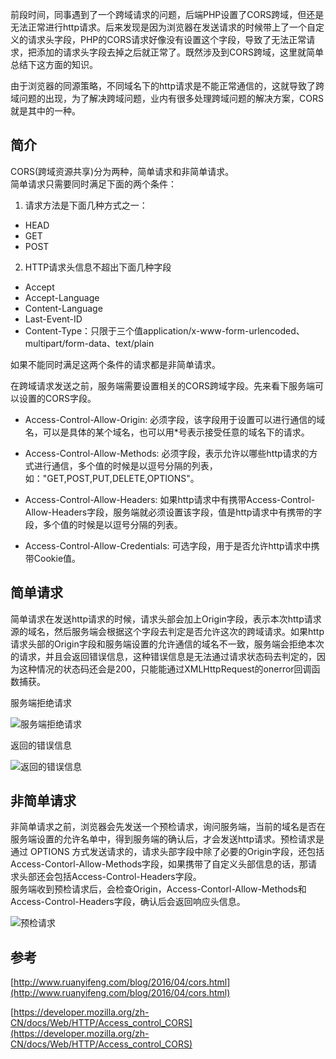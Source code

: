 前段时间，同事遇到了一个跨域请求的问题，后端PHP设置了CORS跨域，但还是无法正常进行http请求。后来发现是因为浏览器在发送请求的时候带上了一个自定义的请求头字段，PHP的CORS请求好像没有设置这个字段，导致了无法正常请求，把添加的请求头字段去掉之后就正常了。既然涉及到CORS跨域，这里就简单总结下这方面的知识。

由于浏览器的同源策略，不同域名下的http请求是不能正常通信的，这就导致了跨域问题的出现，为了解决跨域问题，业内有很多处理跨域问题的解决方案，CORS就是其中的一种。

## 简介

CORS(跨域资源共享)分为两种，简单请求和非简单请求。    
简单请求只需要同时满足下面的两个条件：

1. 请求方法是下面几种方式之一：
* HEAD  
* GET    
* POST

2. HTTP请求头信息不超出下面几种字段
* Accept 
* Accept-Language   
* Content-Language  
* Last-Event-ID 
* Content-Type：只限于三个值application/x-www-form-urlencoded、multipart/form-data、text/plain

如果不能同时满足这两个条件的请求都是非简单请求。

在跨域请求发送之前，服务端需要设置相关的CORS跨域字段。先来看下服务端可以设置的CORS字段。

* Access-Control-Allow-Origin: 必须字段，该字段用于设置可以进行通信的域名，可以是具体的某个域名，也可以用*号表示接受任意的域名下的请求。

* Access-Control-Allow-Methods: 必须字段，表示允许以哪些http请求的方式进行通信，多个值的时候是以逗号分隔的列表，如："GET,POST,PUT,DELETE,OPTIONS"。

* Access-Control-Allow-Headers: 如果http请求中有携带Access-Control-Allow-Headers字段，服务端就必须设置该字段，值是http请求中有携带的字段，多个值的时候是以逗号分隔的列表。

* Access-Control-Allow-Credentials: 可选字段，用于是否允许http请求中携带Cookie值。

## 简单请求

简单请求在发送http请求的时候，请求头部会加上Origin字段，表示本次http请求源的域名，然后服务端会根据这个字段去判定是否允许这次的跨域请求。如果http请求头部的Origin字段和服务端设置的允许通信的域名不一致，服务端会拒绝本次的请求，并且会返回错误信息，这种错误信息是无法通过请求状态码去判定的，因为这种情况的状态码还会是200，只能能通过XMLHttpRequest的onerror回调函数捕获。

服务端拒绝请求

![服务端拒绝请求](https://user-gold-cdn.xitu.io/2018/5/16/163687fc198b42e0?w=623&h=684&f=png&s=49543)

返回的错误信息

![返回的错误信息](https://user-gold-cdn.xitu.io/2018/5/16/1636880255e1d772?w=762&h=70&f=png&s=9728)


## 非简单请求

非简单请求之前，浏览器会先发送一个预检请求，询问服务端，当前的域名是否在服务端设置的允许名单中，得到服务端的确认后，才会发送http请求。预检请求是通过 OPTIONS 方式发送请求的，请求头部字段中除了必要的Origin字段，还包括Access-Contorl-Allow-Methods字段，如果携带了自定义头部信息的话，那请求头部还会包括Access-Control-Headers字段。   
服务端收到预检请求后，会检查Origin，Access-Contorl-Allow-Methods和Access-Control-Headers字段，确认后会返回响应头信息。

![预检请求](https://user-gold-cdn.xitu.io/2018/5/16/16368808aa5e26ca?w=1038&h=688&f=png&s=58576)


## 参考

[http://www.ruanyifeng.com/blog/2016/04/cors.html](http://www.ruanyifeng.com/blog/2016/04/cors.html)

[https://developer.mozilla.org/zh-CN/docs/Web/HTTP/Access_control_CORS](https://developer.mozilla.org/zh-CN/docs/Web/HTTP/Access_control_CORS)

